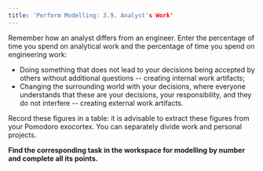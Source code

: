 ```yaml
---
title: 'Perform Modelling: 3.9. Analyst's Work'
---
```


Remember how an analyst differs from an engineer. Enter the percentage of time you spend on analytical work and the percentage of time you spend on engineering work:

- Doing something that does not lead to your decisions being accepted by others without additional questions -- creating internal work artifacts;
- Changing the surrounding world with your decisions, where everyone understands that these are your decisions, your responsibility, and they do not interfere -- creating external work artifacts.

Record these figures in a table: it is advisable to extract these figures from your Pomodoro exocortex. You can separately divide work and personal projects.

**Find the corresponding task in the workspace for modelling by number and complete all its points.**